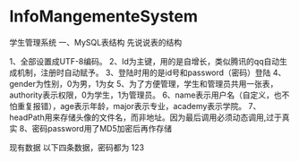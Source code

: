 # InfoMangementeSystem
学生管理系统
一、MySQL表结构
先说说表的结构

1、全部设置成UTF-8编码。
2、Id为主键，用的是自增长，类似腾讯的qq自动生成机制，注册时自动赋予。
3、登陆时用的是id号和password（密码）登陆
4、gender为性别，0为男，1为女
5、为了方便管理，学生和管理员共用一张表，authority表示权限，0为学生，1为管理员。
6、name表示用户名（自定义，也不怕重复报错），age表示年龄，major表示专业，academy表示学院。
7、headPath用来存储头像的文件名，而非地址。因为最后调用必须动态调用,过于真实
8、密码password用了MD5加密后再作存储

现有数据
以下四条数据，密码都为 123
